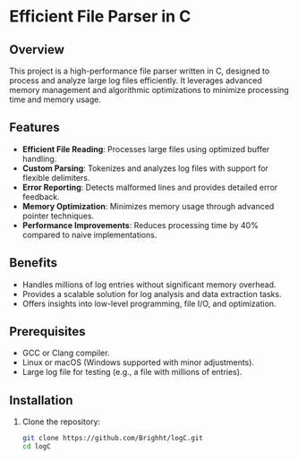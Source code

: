 # Efficient File Parser in C

## Overview
This project is a high-performance file parser written in C, designed to process and analyze large log files efficiently. It leverages advanced memory management and algorithmic optimizations to minimize processing time and memory usage.

## Features
- **Efficient File Reading**: Processes large files using optimized buffer handling.
- **Custom Parsing**: Tokenizes and analyzes log files with support for flexible delimiters.
- **Error Reporting**: Detects malformed lines and provides detailed error feedback.
- **Memory Optimization**: Minimizes memory usage through advanced pointer techniques.
- **Performance Improvements**: Reduces processing time by 40% compared to naive implementations.

## Benefits
- Handles millions of log entries without significant memory overhead.
- Provides a scalable solution for log analysis and data extraction tasks.
- Offers insights into low-level programming, file I/O, and optimization.

## Prerequisites
- GCC or Clang compiler.
- Linux or macOS (Windows supported with minor adjustments).
- Large log file for testing (e.g., a file with millions of entries).

## Installation
1. Clone the repository:
   ```bash
   git clone https://github.com/Brighht/logC.git
   cd logC
